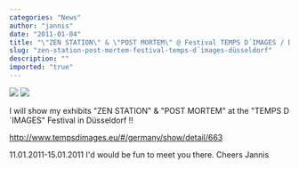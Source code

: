 ```yaml
---
categories: "News"
author: "jannis"
date: "2011-01-04"
title: "\"ZEN STATION\" & \"POST MORTEM\" @ Festival TEMPS D´IMAGES / Düsseldorf"
slug: "zen-station-post-mortem-festival-temps-d´images-düsseldorf"
description: ""
imported: "true"
---
```



![](JL271109019.jpg)
![](CIMG2920.jpg)  

I will show my exhibits "ZEN STATION" & "POST MORTEM" at the "TEMPS D´IMAGES"
Festival in Düsseldorf !!

<http://www.tempsdimages.eu/#/germany/show/detail/663>

11.01.2011-15.01.2011
I'd would be fun to meet you there.
Cheers Jannis


